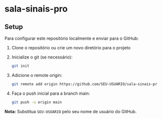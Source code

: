 # sala-sinais-pro

## Setup

Para configurar este repositório localmente e enviar para o GitHub:

1. Clone o repositório ou crie um novo diretório para o projeto
2. Inicialize o git (se necessário):
   ```bash
   git init
   ```

3. Adicione o remote origin:
   ```bash
   git remote add origin https://github.com/SEU-USUARIO/sala-sinais-pro.git
   ```

4. Faça o push inicial para a branch main:
   ```bash
   git push -u origin main
   ```

**Nota:** Substitua `SEU-USUARIO` pelo seu nome de usuário do GitHub.